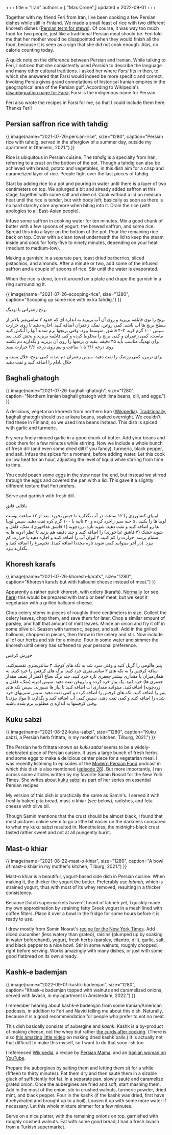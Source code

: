 +++
title = "Iran"
authors = [ "Max Crone",]
updated = 2022-09-01
+++


Together with my friend Feri from Iran, I've been cooking a few Persian dishes while still in Finland.
We made a small feast of rice with two different khoresh dishes ([Persian term for stews](https://en.wikipedia.org/wiki/Khoresh)).
Of course, it was way too much food for two people, just like a traditional Persian meal should be.
Feri told me that her mother would be disappointed when they would finish all the food, because it is seen as a sign that she did not cook enough.
Alas, no calorie counting today.

A quick note on the difference between Persian and Iranian.
While talking to Feri, I noticed that she consistently used *Persian* to describe the language and many other cultural traditions.
I asked her where *Farsi* fits in then, to which she answered that Farsi would indeed be more specific and correct.
Invoking Persia gives grand connotations of historical Iranian empires in the geographical area of the Persian gulf.
According to Wikipedia's [disambiguation page for Farsi](https://en.wikipedia.org/wiki/Farsi_(disambiguation)), Farsi is the indigenous name for Persian.

Feri also wrote the recipes in Farsi for me, so that I could include them here. Thanks Feri!

## Persian saffron rice with tahdig
{{ image(name="2021-07-26-persian-rice", size="1280", caption="Persian rice with tahdig, served in the afterglow of a summer day, outside my apartment in Otaniemi, 2021.") }}

Rice is ubiquitous in Persian cuisine.
The *tahdig* is a specialty from Iran, referring to a crust on the bottom of the pot.
Though a tahdig can also be achieved with bread, potato and vegetables, in this dish aim for a crisp and caramelized layer of rice.
People fight over the last pieces of tahdig.

Start by adding rice to a pot and pouring in water until there is a layer of two centimeters on top.
We splurged a bit and already added saffron at this stage, together with some salt and olive oil.
Cook without a lid on medium heat until the rice is tender, but with body left; basically as soon as there is no hard starchy core anymore when biting into it.
Drain the rice (with apologies to all East-Asian people).

Infuse some saffron in cooking water for ten minutes.
Mix a good chunk of butter with a few spoons of yogurt, the brewed saffron, and some rice.
Spread this into a layer on the bottom of the pot.
Pour the remaining rice back on top.
Cover with a clean towel underneath the lid to keep the steam inside and cook for forty-five to ninety minutes, depending on your heat (medium to medium-low).

Making a garnish: in a separate pan, toast dried barberries, sliced pistachios, and almonds.
After a minute or two, add some of the infused saffron and a couple of spoons of rice.
Stir until the water is evaporated.

When the rice is done, turn it around on a plate and drape the garnish in a ring surrounding it.

{{ image(name="2021-07-26-scooping-rice", size="1280", caption="Scooping up some rice with extra tahdig.") }}

برنج زعفرانی با تهدیگ‌

‎برنج را توی قابلمه بریزید و روی آن آب بریزید به اندازه ای که حدود ۲ سانتی‌متر بالاتر از سطح برنج ها آب باشد. کمی روغن، نمک، زعفران اضافه کنید. اجازه دهید تا روی حرارت متوسط بپزد. وقتی برنجها نرم شدند آنها را آبکش‌ کنید.
‎سپس ۱۰۰ گرم کره، ۳-۴ قاشق ماست، کمی زعفران و کمی برنج را مخلوط کرده و کف قابلمه بریزید و پخش کنید. بعد بقیه ی برنجها را روی آن بریزید و بگذارید دم بکشد.
‎برای تهدیگ مناسب باید ۴۵ دقیقه روی درجه ۳/۶ یا ۱ ساعت و نیم روی درجه ۲/۶ حرارت ببیند.

‎برای تزیین، کمی زرشک را تفت دهید، سپس زعفران دم شده، کمی برنج، خلال پسته و خلال بادام را اضافه کنید و تفت دهید

## Baghali ghatogh

{{ image(name="2021-07-26-baghali-ghatogh", size="1280", caption="Northern Iranian baghali ghatogh with lima beans, dill, and eggs.") }}

A delicious, vegetarian khoresh from northern Iran ([Wikipedia](https://en.wikipedia.org/wiki/Baghali_ghatogh)).
[Traditionally](https://www.youtube.com/watch?v=gAd_oVmts64), baghali ghatogh should use arikara beans, soaked overnight.
We couldn't find these in Finland, so we used lima beans instead.
This dish is spiced with garlic and turmeric.

Fry very finely minced garlic in a good chunk of butter.
Add your beans and cook them for a few minutes while stirring.
Now we include a whole bunch of fresh dill (and even some dried dill if you fancy), turmeric, black pepper, and salt.
Infuse the spices for a moment, before adding water.
Let this cook on low heat for an hour, adjusting the level of liquid while stirring from time to time.

You could poach some eggs in the stew near the end, but instead we stirred through the eggs and covered the pan with a lid.
This gave it a slightly different texture that Feri prefers.

Serve and garnish with fresh dill.

باقالی قاتق

لوبیای کشاورزی را ۱۲ ساعت در آب بگذارید تا خیس بخورد. بعد از ۱۲ ساعت پوست لوبیا ها را بکنید .
۵ حبه سیر راخرد کرده و ۳۰ ثانیه با ۱۰۰ گرم کره تفت دهید.
سپس لوبیا ها رو اضافه کنید و تفت دهید.
شوید تازه، زردچوبه (۱ قاشق غذاخوری)، نمک، فلفل و شوید خشک (۳ قاشق غذاخوری)
را اضافه کنید و چند دقیقه هم بزنید تا عطر ادویه ها به مشام برسد.
حرارت را کم کنید، ۲ لیوان آب را اضافه کنید و اجازه دهید با حرارت کم بپزد.
(در آخر میتوانید کمی شوید تازه مجددا اضافه کنید).
تخم‌مرغ را اضافه کنید و بگذارید بپزد.

## Khoresh karafs

{{ image(name="2021-07-26-khoresh-karafs", size="1280", caption="Khoresh karafs but with halloumi cheese instead of meat.") }}

Apparently a rather quick khoresh, with celery (karafs).
[Normally](https://www.youtube.com/watch?v=fcWUZJErZAA) (or see [here](https://cooking.nytimes.com/recipes/1021434-khoresh-karafs-persian-celery-stew-with-lamb)) this would be prepared with lamb or beef meat, but we kept it vegetarian with a grilled halloumi cheese.

Chop celery stems in pieces of roughly three centimeters in size.
Collect the celery leaves, chop them, and save them for later.
Chop a similar amount of parsley, and half that amount of mint leaves.
Mince an onion and fry it off in some olive oil.
Season with turmeric, pepper, and salt.
Add in the grilled halloumi, chopped in pieces, then throw in the celery and stir.
Now include all of our herbs and stir for a minute.
Pour in some water and simmer the khoresh until celery has softened to your personal preference.

خورش کرفس 

پنیر هالومی را گریل کنید و وقتی سرد شد به تکه های کوچک ۳ سانتی‌متری تقسیم‌کنید.
ساقه کرفس را‌ به تکه های ۳ سانتی‌متری خرد کنید.
برگ های کرفس را خرد کنید. به همان‌میزان یا مقداری بیشتر جعفری تازه خرد کنید. چند برگ نعناع (کمتر از نصف مقدار جعفری ها) خرد کنید.
یک پیاز خرد کرده و با روغن تفت دهید. سپس ادویه (نمک، فلفل و زردچوبه) اضافه‌کنید. میتوانید مقداری آب اضافه کنید تا پیاز ها نسوزند. سپس تکه های پنیر را اضافه کنید.
تکه های کرفس را اضافه کرده و کمی تفت دهید. سپس سبزیهای خرد شده را اضافه کنید و کمی تفت دهید.
سپس کمی آب اضافه کنید و بگذارید تا مواد بپزندتا وقتی کرفسها به انذازه ی مطلوب نرم شده باشند.

## Kuku sabzi

{{ image(name="2021-08-22-kuku-sabzi", size="1280", caption="Kuku sabzi, a Persian herb frittata, in my mother's kitchen, Tilburg, 2021.") }}

The Persian herb frittata known as *kuku sabzi* seems to be a widely-celebrated piece of Persian cuisine.
It uses a large bunch of fresh herbs and some eggs to make a delicious center piece for a vegetarian meal.
I was recently listening to episodes of the [Modern Persian Food](https://modernpersianfood.com/episodes/) podcast in which this dish is also mentioned ([episode 28](https://modernpersianfood.com/episode-28/)).
But more importantly, I ran across some articles written by my favorite Samin Nosrat for the New York Times.
She writes about [kuku sabzi](https://cooking.nytimes.com/recipes/1020203-kuku-sabzi-persian-herb-frittata) as part of her series on essential Persian recipes.

My version of this dish is practically the same as Samin's.
I served it with freshly baked pita bread, mast-o khiar (see below), radishes, and feta cheese with olive oil.

Though Samin mentions that the crust should be almost black, I found that most pictures online seem to go a little bit easier on the darkness compared to what my kuku sabzi resulted in.
Nonetheless, the midnight-black crust tasted rather sweet and not at all pungently burnt.

## Mast-o khiar

{{ image(name="2021-08-22-mast-o-khiar", size="1280", caption="A bowl of mast-o khiar in my mother's kitchen, Tilburg, 2021.") }}

Mast-o khiar is a beautiful, yogurt-based side dish in Persian cuisine.
When making it, the thicker the yogurt the better.
Preferably use *labneh*, which is strained yogurt, thus with most of its whey removed, resulting in a thicker consistency.

Because Dutch supermarkets haven't heard of labneh yet, I quickly made my own approximation by straining fatty Greek yogurt in a mesh lined with coffee filters.
Place it over a bowl in the fridge for some hours before it is ready to use.

I drew mostly from Samin Nosrat's [recipe for the New York Times](https://cooking.nytimes.com/recipes/1020213-mast-o-khiar-persian-cucumber-and-herb-yogurt).
Add diced cucumber (less watery than grated), raisins (plumped up by soaking in water beforehand), yogurt, fresh herbs (parsley, cilantro, dill), garlic, salt, and black pepper to a nice bowl.
Stir in some walnuts, roughly chopped, right before serving.
Works amazingly with many dishes, or just with some good flatbread on its own already.

## Kashk-e bademjan

{{ image(name="2022-09-01-kashk-bademjan", size="1280", caption="Khask-e bademjan topped with walnuts and caramelized onions, served with lavash, in my apartment in Amsterdam, 2022.") }}

I remember hearing about kashk-e bademjan from some Iranian/American podcasts, in addition to Feri and Navid telling me about this dish.
Naturally, because it is a good recommendation for people who prefer to eat no meat.

This dish basically consists of aubergine and *kashk*.
Kashk is a by-product of making cheese, not the whey but rather [the curds after cooking](https://www.youtube.com/watch?v=Ns3mb2fXzbQ).
(There is also [this amazing little video](https://www.youtube.com/watch?v=ZroOJLlCWHA) on making dried kashk balls.)
It is actually not that difficult to make this myself, so I want to do that soon-ish too.

I referenced [Wikipedia](https://en.wikipedia.org/wiki/Kashk_bademjan), a recipe by [Persian Mama](https://web.archive.org/web/20160324183212/http://persianmama.com/eggplant-and-walnut-dip-kashke-bedemjan/), and an [Iranian woman on YouTube](https://www.youtube.com/watch?v=b9atZeRCESE).

Prepare the aubergines by salting them and letting them sit for a while (fifteen to thirty minutes).
Pat them dry and then sauté them in a sizable gluck of sufficiently hot fat.
In a separate pan, slowly sauté and caramelize grated onion.
Once the aubergines are fried and soft, start mashing them.
Add in the most of the onion, stir in crushed walnuts, turmeric powder, dried mint, and black pepper.
Pour in the kashk (if the kashk was dried, first have it rehydrated and brought up to a boil).
Loosen it up with some more water if necessary.
Let this whole mixture simmer for a few minutes.

Serve on a nice platter, with the remaining onions on top, garnished with roughly crushed walnuts.
Eat with some good bread; I had a fresh lavash from a Turkish supermarket.
